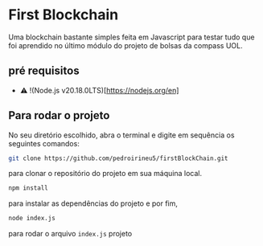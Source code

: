 # First Blockchain
Uma blockchain bastante simples feita em Javascript para testar tudo que foi aprendido no último módulo do projeto de bolsas da compass UOL.

## pré requisitos
- ⚠ !(Node.js v20.18.0LTS)[https://nodejs.org/en]

## Para rodar o projeto
No seu diretório escolhido, abra o terminal e digite em sequência os seguintes comandos:
```bash
git clone https://github.com/pedroirineu5/firstBlockChain.git
```
para clonar o repositório do projeto em sua máquina local.

```bash
npm install
```
para instalar as dependências do projeto e por fim,

```bash
node index.js
```
para rodar o arquivo `index.js` projeto
